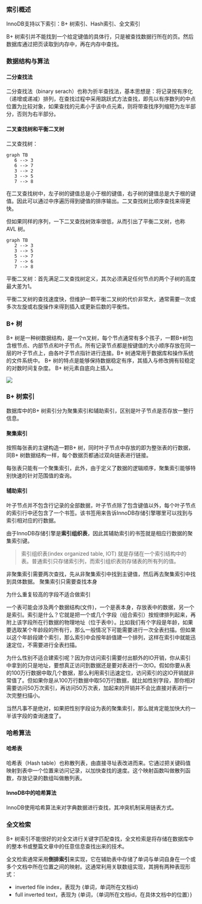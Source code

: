 ### 索引概述

InnoDB支持以下索引：B+ 树索引、Hash索引、全文索引

B+ 树索引并不能找到一个给定键值的具体行，只是被查找数据行所在的页。然后数据库通过把页读取到内存中，再在内存中查找。

### 数据结构与算法

#### 二分查找法

二分查找法（binary serach）也称为折半查找法，基本思想是：将记录按有序化（递增或递减）排列，在查找过程中采用跳跃式方法查找，即先以有序数列的中点位置为比较对象，如果查找的元素小于该中点元素，则将带查找序列缩短为左半部分，否则为右半部分。

#### 二叉查找树和平衡二叉树

二叉查找树：

```mermaid
graph TB
   6 --> 3
   6 --> 7
   3 --> 2
   3 --> 5
   7 --> 8
```

在二叉查找树中，左子树的键值总是小于根的键值，右子树的键值总是大于根的键值。因此可以通过中序遍历得到键值的排序输出。二叉查找树比顺序查找来得更快。

但如果同样的序列，一下二叉查找树效率很低，从而引出了平衡二叉树，也称 AVL 树。

```mermaid
graph TB
   2 --> 3   
   3 --> 5
   5 --> 7
   7 --> 6
   7 --> 8
```

平衡二叉树：首先满足二叉查找树定义，其次必须满足任何节点的两个子树的高度最大差为1。

平衡二叉树的查找速度快，但维护一颗平衡二叉树的代价非常大，通常需要一次或多次左旋或右旋操作来得到插入或更新后数的平衡性。

### B+ 树

B+ 树是一种树数据结构，是一个n叉树，每个节点通常有多个孩子，一颗B+树包含根节点、内部节点和叶子节点。所有记录节点都是按键值的大小顺序存放在同一层的叶子节点上，由各叶子节点指针进行连接。B+ 树通常用于数据库和操作系统的文件系统中。 B+ 树的特点是能够保持数据稳定有序，其插入与修改拥有较稳定的对数时间复杂度。 B+ 树元素自底向上插入。

<div>
    <image src="img/5.bmp"></image>
</div>

### B+ 树索引

数据库中的B+ 树索引分为聚集索引和辅助索引，区别是叶子节点是否存放一整行信息。

#### 聚集索引

按照每张表的主键构造一颗B+ 树，同时叶子节点中存放的即为整张表的行数据，同B+ 树数据结构一样，每个数据页都通过双向链表进行链接。

每张表只能有一个聚集索引，此外，由于定义了数据的逻辑顺序，聚集索引能够特别快速的针对范围值的查询。

#### 辅助索引

叶子节点并不包含行记录的全部数据，叶子节点除了包含键值以外，每个叶子节点的索引行中还包含了一个书签。该书签用来告诉InnoDB存储引擎哪里可以找到与索引相对应的行数据。

由于InnoDB存储引擎是**索引组织表**，因此其辅助索引的书签就是相应行数据的聚集索引键。

> 索引组织表(index organized table, IOT) 就是存储在一个索引结构中的表。普通索引只存储索引列，而索引组织表则存储表的所有列的值。

非聚集索引需要两次查找，先从非聚集索引中找到主键值，然后再去聚集索引中找到具体数据。
聚集索引只需要查找本身

为什么重复较高的字段不适合做索引

一个表可能会涉及两个数据结构(文件)，一个是表本身，存放表中的数据，另一个是索引。索引是什么？它就是把一个或几个字段（组合索引）按规律排列起来，再附上该字段所在行数据的物理地址（位于表中）。比如我们有个字段是年龄，如果要选取某个年龄段的所有行，那么一般情况下可能需要进行一次全表扫描。但如果以这个年龄段建个索引，那么索引中会按年龄值建一个排列，这样在索引中就能迅速定位，不需要进行全表扫描。

为什么性别不适合建索引呢？因为你访问索引需要付出额外的IO开销，你从索引中拿到的只是地址，要想真正访问到数据还是要对表进行一次IO。假如你要从表的100万行数据中取几个数据，那么利用索引迅速定位，访问索引的这IO开销就非常值了。但如果你是从100万行数据中取50万行数据，就比如性别字段，那你相对需要访问50万次索引，再访问50万次表，加起来的开销并不会比直接对表进行一次完整扫描小。

当然凡事不是绝对，如果把性别字段设为表的聚集索引，那么就肯定能加快大约一半该字段的查询速度了。

### 哈希算法

#### 哈希表

哈希表（Hash table）也称散列表，由直接寻址表改进而来。它通过把关键码值映射到表中一个位置来访问记录，以加快查找的速度。这个映射函数叫做散列函数，存放记录的数组叫做散列表。

#### InnoDB中的哈希算法

InnoDB使用哈希算法来对字典数据进行查找，其冲突机制采用链表方式。

### 全文检索

B+ 树索引不能很好的对全文进行关键字匹配查找，全文检索是将存储在数据库中的整本书或整篇文章中的任意信息查找出来的技术。

全文检索通常采用**倒排索引**来实现，它在辅助表中存储了单词与单词自身在一个或多个文档中所在位置之间的映射。这通常利用关联数组实现，其拥有两种表现形式：

- inverted file index，表现为 {单词，单词所在文档id}
- full inverted text，表现为 {单词，（单词所在文档id，在具体文档中的位置）}

